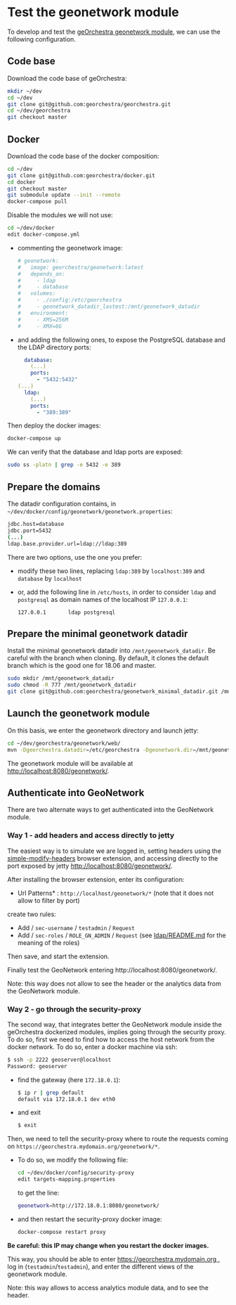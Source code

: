 # Test the geonetwork module

To develop and test the [geOrchestra geonetwork module](https://github.com/georchestra/georchestra/tree/master/geonetwork), we can use the following configuration.

## Code base

Download the code base of geOrchestra:


```bash
mkdir ~/dev
cd ~/dev
git clone git@github.com:georchestra/georchestra.git
cd ~/dev/georchestra
git checkout master
```

## Docker

Download the code base of the docker composition:

```bash
cd ~/dev
git clone git@github.com:georchestra/docker.git
cd docker
git checkout master
git submodule update --init --remote
docker-compose pull
```

Disable the modules we will not use:

```bash
cd ~/dev/docker
edit docker-compose.yml
```

- commenting the geonetwork image:

    ```yml
    # geonetwork:
    #   image: georchestra/geonetwork:latest
    #   depends_on:
    #     - ldap
    #     - database
    #   volumes:
    #     - ./config:/etc/georchestra
    #     - geonetwork_datadir_lastest:/mnt/geonetwork_datadir
    #   environment:
    #     - XMS=256M
    #     - XMX=6G
    ```

- and adding the following ones, to expose the PostgreSQL database and the LDAP directory ports:

    ```yml
      database:
        (...)
        ports:
          - "5432:5432"
    (...)
      ldap:
        (...)
        ports:
          - "389:389"
    ```

Then deploy the docker images:

```bash
docker-compose up
```

We can verify that the database and ldap ports are exposed:

```bash
sudo ss -platn | grep -e 5432 -e 389
```

## Prepare the domains

The datadir configuration contains, in `~/dev/docker/config/geonetwork/geonetwork.properties`:

```bash
jdbc.host=database
jdbc.port=5432
(...)
ldap.base.provider.url=ldap://ldap:389
```

There are two options, use the one you prefer:

- modify these two lines, replacing `ldap:389` by `localhost:389` and `database` by `localhost`
- or, add the following line in `/etc/hosts`, in order to consider `ldap` and `postgresql` as domain names of the localhost IP `127.0.0.1`:

    ```
    127.0.0.1       ldap postgresql
    ```

## Prepare the minimal geonetwork datadir

Install the minimal geonetwork datadir into `/mnt/geonetwork_datadir`. Be careful with the branch when cloning.  By default, it clones the default branch which is the good one for 18.06 and master.


```bash
sudo mkdir /mnt/geonetwork_datadir
sudo chmod -R 777 /mnt/geonetwork_datadir
git clone git@github.com:georchestra/geonetwork_minimal_datadir.git /mnt/geonetwork_datadir
```

## Launch the geonetwork module

On this basis, we enter the geonetwork directory and launch jetty:

```bash
cd ~/dev/georchestra/geonetwork/web/
mvn -Dgeorchestra.datadir=/etc/georchestra -Dgeonetwork.dir=/mnt/geonetwork_datadir -Dgeonetwork.jeeves.configuration.overrides.file=/etc/georchestra/geonetwork/config/config-overrides-georchestra.xml jetty:run
```

The geonetwork module will be available at [http://localhost:8080/geonetwork/](http://localhost:8080/geonetwork).


## Authenticate into GeoNetwork

There are two alternate ways to get authenticated into the GeoNetwork module.

### Way 1 - add headers and access directly to jetty

The easiest way is to simulate we are logged in, setting headers using the [simple-modify-headers](https://github.com/didierfred/SimpleModifyHeaders) browser extension, and accessing directly to the port exposed by jetty [http://localhost:8080/geonetwork/](http://localhost:8080/geonetwork).

After installing the browser extension, enter its configuration:

- Url Patterns* : `http://localhost/geonetwork/*` (note that it does not allow to filter by port)

create two rules:

- Add / `sec-username` / `testadmin` / `Request`
- Add / `sec-roles` / `ROLE_GN_ADMIN` / `Request` (see [ldap/README.md](https://github.com/georchestra/georchestra/blob/18.06/ldap/README.md) for the meaning of the roles)

Then save, and start the extension.

Finally test the GeoNetwork entering http://localhost:8080/geonetwork/.

Note: this way does not allow to see the header or the analytics data from the GeoNetwork module.

### Way 2 - go through the security-proxy

The second way, that integrates better the GeoNetwork module inside the geOrchestra dockerized modules, implies going through the security proxy. To do so, first we need to find how to access the host network from the docker network. To do so, enter a docker machine via ssh:

```bash
$ ssh -p 2222 geoserver@localhost
Password: geoserver
```

- find the gateway (here `172.18.0.1`):

    ```bash
    $ ip r | grep default
    default via 172.18.0.1 dev eth0
    ```

- and exit

    ```bash
    $ exit
    ```

Then, we need to tell the security-proxy where to route the requests coming on `https://georchestra.mydomain.org/geonetwork/*`.

- To do so, we modify the following file:

    ```bash
    cd ~/dev/docker/config/security-proxy
    edit targets-mapping.properties
    ```

    to get the line:

    ```bash
    geonetwork=http://172.18.0.1:8080/geonetwork/
    ```

- and then restart the security-proxy docker image:

    ```bash
    docker-compose restart proxy
    ```

**Be careful: this IP may change when you restart the docker images.**

This way, you should be able to enter [https://georchestra.mydomain.org ](https://georchestra.mydomain.org/), log in (`testadmin`/`testadmin`), and enter the different views of the geonetwork module.

Note: this way allows to access analytics module data, and to see the header.
